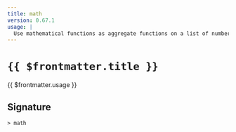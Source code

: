 ```yaml
---
title: math
version: 0.67.1
usage: |
  Use mathematical functions as aggregate functions on a list of numbers or tables.
---
```


# <code>{{ $frontmatter.title }}</code>

<div style='white-space: pre-wrap;'>{{ $frontmatter.usage }}</div>

## Signature

```> math ```
